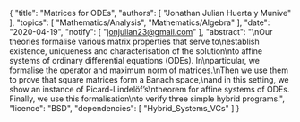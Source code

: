 {
    "title": "Matrices for ODEs",
    "authors": [
        "Jonathan Julian Huerta y Munive"
    ],
    "topics": [
        "Mathematics/Analysis",
        "Mathematics/Algebra"
    ],
    "date": "2020-04-19",
    "notify": [
        "jonjulian23@gmail.com"
    ],
    "abstract": "\nOur theories formalise various matrix properties that serve to\nestablish existence, uniqueness and characterisation of the solution\nto affine systems of ordinary differential equations (ODEs). In\nparticular, we formalise the operator and maximum norm of matrices.\nThen we use them to prove that square matrices form a Banach space,\nand in this setting, we show an instance of Picard-Lindelöf’s\ntheorem for affine systems of ODEs. Finally, we use this formalisation\nto verify three simple hybrid programs.",
    "licence": "BSD",
    "dependencies": [
        "Hybrid_Systems_VCs"
    ]
}